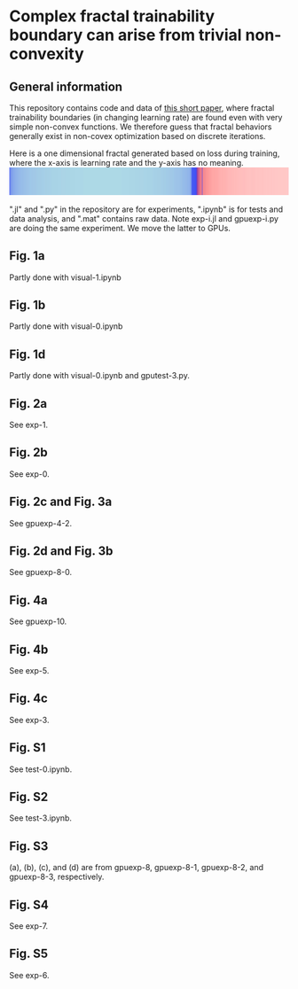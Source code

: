# Complex fractal trainability boundary can arise from trivial non-convexity 

## General information
This repository contains code and data of [this short paper](https://arxiv.org/abs/2406.13971), where fractal trainability boundaries (in changing learning rate) are found even with very simple non-convex functions. We therefore guess that fractal behaviors generally exist in non-covex optimization based on discrete iterations.

Here is a one dimensional fractal generated based on loss during training, where the x-axis is learning rate and the y-axis has no meaning.
![see figure](./figures/visual.jpg)

".jl" and ".py" in the repository are for experiments, ".ipynb" is for tests and data analysis, and ".mat" contains raw data. Note exp-i.jl and gpuexp-i.py are doing the same experiment. We move the latter to GPUs.

## Fig. 1a
Partly done with visual-1.ipynb

## Fig. 1b
Partly done with visual-0.ipynb

## Fig. 1d
Partly done with visual-0.ipynb and gputest-3.py.

## Fig. 2a
See exp-1.

## Fig. 2b
See exp-0.

## Fig. 2c and Fig. 3a
See gpuexp-4-2.

## Fig. 2d and Fig. 3b
See gpuexp-8-0.

## Fig. 4a
See gpuexp-10.

## Fig. 4b
See exp-5.

## Fig. 4c
See exp-3.

## Fig. S1
See test-0.ipynb.

## Fig. S2
See test-3.ipynb.

## Fig. S3
(a), (b), (c), and (d) are from gpuexp-8, gpuexp-8-1, gpuexp-8-2, and gpuexp-8-3, respectively.

## Fig. S4
See exp-7.

## Fig. S5
See exp-6.
